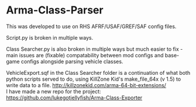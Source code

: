 # Arma-Class-Parser
This was developed to use on RHS AFRF/USAF/GREF/SAF config files.

Script.py is broken in multiple ways.<br>

Class Searcher.py is also broken in multiple ways but much easier to fix - main issues are (fixable) compatability between mod configs and base-game configs alongside parsing vehicle classes.

VehicleExport.sqf in the Class Searcher folder is a continuation of what both python scripts served to do, using KillZone Kid's make_file_64x (v 1.5) to write data to a file.
http://killzonekid.com/arma-64-bit-extensions/<br>
I have made a new repo for the project: https://github.com/lukegotjellyfish/Arma-Class-Exporter
